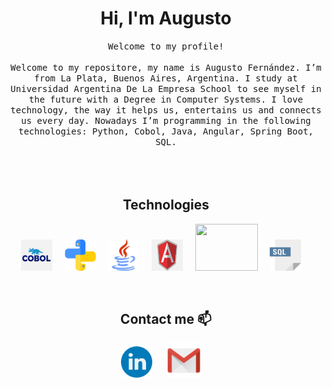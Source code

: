 <h1 align="center"> Hi, I'm Augusto</h1>

<p align="center">
  <samp>
Welcome to my profile!<br/>
<br/>
Welcome to my repositore, my name is Augusto Fernández. I’m from La Plata, Buenos Aires, Argentina. 
I study at Universidad Argentina De La Empresa School to see myself in the future with a Degree in Computer Systems.
I love technology, the way it helps us, entertains us and connects us every day. 
Nowadays I’m programming in the following technologies: Python, Cobol, Java, Angular, Spring Boot, SQL.
  </samp><br><br>
<br><br>
  
  <h2 align="center">Technologies</h2>
<p align="center">
   <img src="img/cobol.jpg" width="50" height="50" /> &nbsp; &nbsp;
   <img src="img/python.svg" width="50" height="50" /> &nbsp; &nbsp;
   <img src="img/java.png" width="50" height="50" /> &nbsp; &nbsp;
   <img src="img/angular.jpg" width="50" height="50" /> &nbsp; &nbsp;
   <img src="img/sql.spring" width="100" height="75" /> &nbsp; &nbsp;
   <img src="img/sql.png" width="50" height="50" /> &nbsp; &nbsp;
  
</p>
<br/>

<h2 align="center"> Contact me 📫 </h2>
<p align="center">
  <a target="_blank"href="https://www.linkedin.com/in/augusto-fernandez/"><img src="img/linkedin.png" width="50" height="50" /></a>&nbsp; &nbsp; &nbsp; 
  <a target="_blank"href="mailto:fernandezgarcia.af@gmail.com"><img src="img/gmail.png" width="55" height="55" /></a>&nbsp;&nbsp;&nbsp;&nbsp;

</p>
